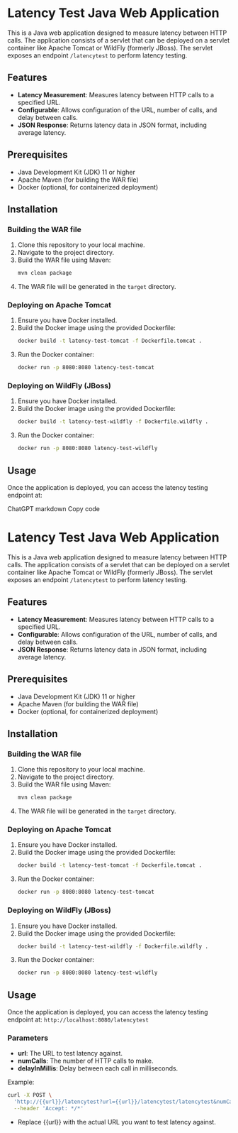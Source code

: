 # Latency Test Java Web Application

This is a Java web application designed to measure latency between HTTP calls. The application consists of a servlet that can be deployed on a servlet container like Apache Tomcat or WildFly (formerly JBoss). The servlet exposes an endpoint `/latencytest` to perform latency testing.

## Features

- **Latency Measurement**: Measures latency between HTTP calls to a specified URL.
- **Configurable**: Allows configuration of the URL, number of calls, and delay between calls.
- **JSON Response**: Returns latency data in JSON format, including average latency.

## Prerequisites

- Java Development Kit (JDK) 11 or higher
- Apache Maven (for building the WAR file)
- Docker (optional, for containerized deployment)

## Installation

### Building the WAR file

1. Clone this repository to your local machine.
2. Navigate to the project directory.
3. Build the WAR file using Maven:
    ```bash
    mvn clean package
    ```
4. The WAR file will be generated in the `target` directory.

### Deploying on Apache Tomcat

1. Ensure you have Docker installed.
2. Build the Docker image using the provided Dockerfile:
    ```bash
    docker build -t latency-test-tomcat -f Dockerfile.tomcat .
    ```
3. Run the Docker container:
    ```bash
    docker run -p 8080:8080 latency-test-tomcat
    ```

### Deploying on WildFly (JBoss)

1. Ensure you have Docker installed.
2. Build the Docker image using the provided Dockerfile:
    ```bash
    docker build -t latency-test-wildfly -f Dockerfile.wildfly .
    ```
3. Run the Docker container:
    ```bash
    docker run -p 8080:8080 latency-test-wildfly
    ```

## Usage

Once the application is deployed, you can access the latency testing endpoint at:


ChatGPT
markdown
Copy code
# Latency Test Java Web Application

This is a Java web application designed to measure latency between HTTP calls. The application consists of a servlet that can be deployed on a servlet container like Apache Tomcat or WildFly (formerly JBoss). The servlet exposes an endpoint `/latencytest` to perform latency testing.

## Features

- **Latency Measurement**: Measures latency between HTTP calls to a specified URL.
- **Configurable**: Allows configuration of the URL, number of calls, and delay between calls.
- **JSON Response**: Returns latency data in JSON format, including average latency.

## Prerequisites

- Java Development Kit (JDK) 11 or higher
- Apache Maven (for building the WAR file)
- Docker (optional, for containerized deployment)

## Installation

### Building the WAR file

1. Clone this repository to your local machine.
2. Navigate to the project directory.
3. Build the WAR file using Maven:
    ```bash
    mvn clean package
    ```
4. The WAR file will be generated in the `target` directory.

### Deploying on Apache Tomcat

1. Ensure you have Docker installed.
2. Build the Docker image using the provided Dockerfile:
    ```bash
    docker build -t latency-test-tomcat -f Dockerfile.tomcat .
    ```
3. Run the Docker container:
    ```bash
    docker run -p 8080:8080 latency-test-tomcat
    ```

### Deploying on WildFly (JBoss)

1. Ensure you have Docker installed.
2. Build the Docker image using the provided Dockerfile:
    ```bash
    docker build -t latency-test-wildfly -f Dockerfile.wildfly .
    ```
3. Run the Docker container:
    ```bash
    docker run -p 8080:8080 latency-test-wildfly
    ```

## Usage

Once the application is deployed, you can access the latency testing endpoint at: `http://localhost:8080/latencytest`

### Parameters

- **url**: The URL to test latency against.
- **numCalls**: The number of HTTP calls to make.
- **delayInMillis**: Delay between each call in milliseconds.

Example:
```bash
curl -X POST \
  'http://{{url}}/latencytest?url={{url}}/latencytest/latencytest&numCalls=20&delayInMillis=0' \
  --header 'Accept: */*'
```

- Replace {{url}} with the actual URL you want to test latency against.